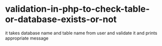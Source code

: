 # validation-in-php-to-check-table-or-database-exists-or-not
it takes database name and table name from user and validate it and prints appropriate message 
